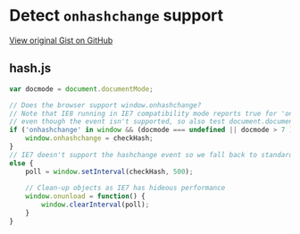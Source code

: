 # Detect `onhashchange` support

[View original Gist on GitHub](https://gist.github.com/Integralist/1599740)

## hash.js

```javascript
var docmode = document.documentMode;

// Does the browser support window.onhashchange?
// Note that IE8 running in IE7 compatibility mode reports true for 'onhashchange' in window, 
// even though the event isn't supported, so also test document.documentMode.
if ('onhashchange' in window && (docmode === undefined || docmode > 7 )) {
	window.onhashchange = checkHash;
} 
// IE7 doesn't support the hashchange event so we fall back to standard polling technique
else {
	poll = window.setInterval(checkHash, 500);
	
	// Clean-up objects as IE7 has hideous performance
	window.onunload = function() {
		window.clearInterval(poll);
	}
}
```

